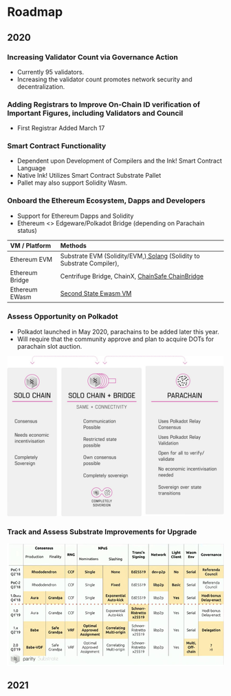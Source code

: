 # Roadmap

## 2020

### Increasing Validator Count via Governance Action 

* Currently 95 validators.
* Increasing the validator count promotes network security and decentralization. 

### Adding Registrars to Improve On-Chain ID verification of Important Figures, including Validators and Council

* First Registrar Added March 17

### Smart Contract Functionality 

* Dependent upon Development of Compilers and the Ink! Smart Contract Language
* Native Ink! Utilizes Smart Contract Substrate Pallet
* Pallet may also support Solidity Wasm.

### Onboard the Ethereum Ecosystem, Dapps and Developers 

* Support for Ethereum Dapps and Solidity
* Ethereum &lt;&gt; Edgeware/Polkadot Bridge \(depending on Parachain status\)

| VM / Platform | Methods |
| :--- | :--- |
| Ethereum EVM | Substrate EVM \(Solidity/EVM,\)[ Solang](https://github.com/hyperledger-labs/solang) \(Solidity to Substrate Compiler\),  |
| Ethereum Bridge | Centrifuge Bridge, ChainX, [ChainSafe ChainBridge](https://github.com/ChainSafe/ChainBridgeV2) |
| Ethereum EWasm | [Second State Ewasm VM](https://github.com/second-state/substrate-ewasm) |

### Assess Opportunity on Polkadot 

* Polkadot launched in May 2020, parachains to be added later this year.
* Will require that the community approve and plan to acquire DOTs for parachain slot auction.

![](../.gitbook/assets/image%20%2810%29.png)

### Track and Assess Substrate Improvements for Upgrade

![](../.gitbook/assets/image%20%283%29.png)

## 2021

